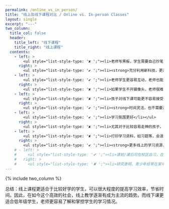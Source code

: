 ```yaml
---
permalink: /online_vs_in_person/
title: "线上及线下课程对比 / Online vs. In-person Classes"
layout: single
excerpt: "---"
two_column:
  title_col: false
  header:
    title_left: "线下课程"
    title_right: "线上课程"
  contents:
    - left: >
        <ul style="list-style-type: '✘ ';"><li>老师写黑板，学生需要自己抄笔记，影响听课的关注度</li></ul>
      right: >
        <ul style="list-style-type: '✔ ';"><li><strong>充分利用新科技，更高效</strong></li></ul>
    - left: >
        <ul style="list-style-type: '✔ ';"><li>老师学生更容易互动，老师也能更好掌控课程的进展</li></ul>
      right: >
        <ul style="list-style-type: '✘ ';"><li>如果学生不开摄像头，老师很难了解学生状态</li></ul>
    - left: >
        <ul style="list-style-type: '✘ ';"><li>孩子对线下课可能更不容易接受（时间成本高）</li></ul>
      right: >
        <ul style="list-style-type: '✔ ';"><li><strong>时间灵活，也不需要浪费时间在路上，对孩子来说，时间成本更低，易接受</strong></li></ul>
    - left: >
        <ul style="list-style-type: '✔ ';"><li>学习氛围更好</li></ul>
      right: >
        <ul style="list-style-type: '✘ ';"><li>尤其对于比较容易走神的孩子，比较容易开小差</li></ul>
    - left: >
        <ul style="list-style-type: '✘ ';"><li>打印学习资料，如习题等，会浪费时间和纸张资源</li></ul>
      right: >
        <ul style="list-style-type: '✔ ';"><li><strong>更多线上的学习资源，老师也更容易分享</strong></li></ul>
    # - left: >
    #     <ul style="list-style-type: '✔ ';"><li>课前/课后可在校区自习，在良好的学习氛围中提高学习效率</li></ul>
    #   right: >
    #     <ul style="list-style-type: '✘ ';"><li>研究表明，青少年经常在家中不出门，不利于身心健康</li></ul>
---
```


{% include two_column %}

总结：线上课程更适合于比较好学的学生，可以很大程度的提高学习效率，节省时间。因此，在如今这个高效的社会，线上教学逐渐有成为主流的趋势。而线下课更适合低年级学生，老师更容易了解和掌控学生的学习情况。